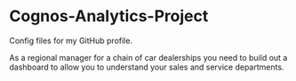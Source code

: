 # Cognos-Analytics-Project
Config files for my GitHub profile.

As a regional manager for a chain of car dealerships you need to build out a dashboard to allow you to understand your sales and service departments.
